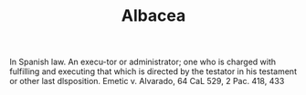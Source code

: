 ---
title: Albacea
letter: A
permalink: "/definitions/albacea.html"
body: In Spanish law. An execu-tor or administrator; one who is charged with fulfilling
  and executing that which is directed by the testator in his testament or other last
  dlsposition. Emetic v. Alvarado, 64 CaL 529, 2 Pac. 418, 433
published_at: '2018-07-07'
source: Black's Law Dictionary
layout: post
---